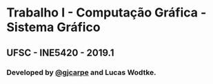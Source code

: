 # Trabalho I - Computação Gráfica - Sistema Gráfico

## UFSC - INE5420 - 2019.1

### Developed by [@gjcarpe](https://github.com/gjcarpe) and Lucas Wodtke.
